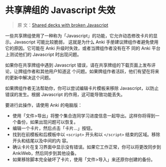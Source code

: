 # 共享牌组的 Javascript 失效

> 原
> 文：[Shared decks with broken Javascript](https://faqs.ankiweb.net/shared-decks-with-broken-javascript.html)

一些共享牌组使用了一种称为「Javascript」的功能，它允许动态修改卡片的显示。Javascript 可能比较脆弱，
这就是为什么 Anki 手册建议牌组作者避免使用它的原因。它可能在 Anki 升级时失效，或者当牌组作者没有在不
同的 Anki 平台上测试他们的 Javascript 时出现问题。

如果你在共享牌组中遇到 Javascript 错误，请在共享牌组的下载页面上发布评论，让牌组作者和其他用户知道这
个问题。如果牌组作者活跃，他们有望在将来的更新中解决这个问题。

如果牌组作者无法帮助你，你可以尝试编辑卡片模板来移除 Javascript，以防止错误的发生。根据 Javascript
的作用，这可能导致功能丢失。

要进行此操作，请使用 Anki 的电脑版：

- 使用「文件>导出」将整个集合连同学习进度信息一起导出。这样你将得到一个备份，如果出现问题可以恢复。
- 编辑一个卡片，然后点击「卡片…」按钮。
- 找到在前模板和后模板中以 `<script>` 开头和以 `</script>` 结束的区域。移除开头和结尾以及中间的内
  容。
- 确认卡片在复习界面中显示没有错误。如果它工作正常，你可以将更改同步到 AnkiWeb，然后同步到其他设备。
- 如果移除脚本完全破坏了卡片，使用「文件>导入」来还原你创建的备份。
